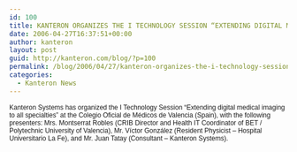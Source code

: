 ```yaml
---
id: 100
title: KANTERON ORGANIZES THE I TECHNOLOGY SESSION “EXTENDING DIGITAL MEDICAL IMAGING TO ALL SPECIALTIES”
date: 2006-04-27T16:37:51+00:00
author: kanteron
layout: post
guid: http://kanteron.com/blog/?p=100
permalink: /blog/2006/04/27/kanteron-organizes-the-i-technology-session-extending-digital-medical-imaging-to-all-specialties/
categories:
  - Kanteron News
---
```

<p style="font: normal normal normal 12px/normal Helvetica;margin: 0px">
  Kanteron Systems has organized the I Technology Session “Extending digital medical imaging to all specialties” at the Colegio Oficial de Médicos de Valencia (Spain), with the following presenters: Mrs. Montserrat Robles (CRIB Director and Health IT Coordinator of BET / Polytechnic University of Valencia), Mr. Víctor González (Resident Physicist &#8211; Hospital Universitario La Fe), and Mr. Juan Tatay (Consultant &#8211; Kanteron Systems).
</p>

<p style="font: normal normal normal 12px/normal Helvetica;margin: 0px">
  &nbsp;
</p>